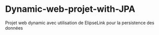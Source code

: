 # Dynamic-web-projet-with-JPA
Projet web dynamic avec utilisation de ElipseLink pour la persistence des données
